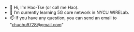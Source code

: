 - 👋 Hi, I’m Hao-Tse (or call me Hao).
- 🌱 I’m currently learning 5G core network in NYCU WIRELab.
- 📫 If you have any question, you can send an email to "chuchu9728@gmail.com"

<!---
ChuChuuu/ChuChuuu is a ✨ special ✨ repository because its `README.md` (this file) appears on your GitHub profile.
You can click the Preview link to take a look at your changes.
--->
